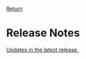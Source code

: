 [Return](../../index.md)


# Release Notes
[Updates in the latest release.](assets/documents/ReleaseNotesUseCaseDK.md)